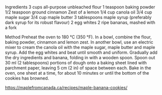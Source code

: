 Ingredients
3 cups all-purpose unbleached flour
1 teaspoon baking powder
1/2 teaspoon ground cinnamon
Zest of a lemon
1/4 cup canola oil
3/4 cup maple sugar
3/4 cup maple butter
3 tablespoons maple syrup (preferably dark syrup for its robust flavour)
2 egg whites
2 ripe bananas, mashed with a fork
 
Method
Preheat the oven to 180 °C (350 °F).
In a bowl, combine the flour, baking powder, cinnamon and lemon zest.
In another bowl, use an electric mixer to cream the canola oil with the maple sugar, maple butter and maple syrup.
Add the egg whites and beat until smooth and uniform.
Gradually add the dry ingredients and banana, folding in with a wooden spoon.
Spoon out 30 ml (2 tablespoons) portions of dough onto a baking sheet lined with parchment paper, leaving 5 cm (2 in) of space between each.
Bake in the oven, one sheet at a time, for about 10 minutes or until the bottom of the cookies has browned.

https://maplefromcanada.ca/recipes/maple-banana-cookies/

